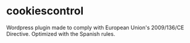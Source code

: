 cookiescontrol
==============

Wordpress plugin made to comply with European Union's 2009/136/CE Directive. Optimized with the Spanish rules.
